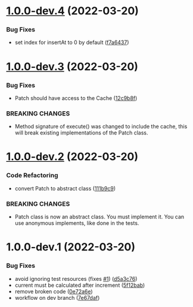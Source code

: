 # [1.0.0-dev.4](https://github.com/ReVancedTeam/revanced-patcher/compare/v1.0.0-dev.3...v1.0.0-dev.4) (2022-03-20)


### Bug Fixes

* set index for insertAt to 0 by default ([f7a6437](https://github.com/ReVancedTeam/revanced-patcher/commit/f7a6437c7903a08f272f9ec67def4816d1aa72bc))

# [1.0.0-dev.3](https://github.com/ReVancedTeam/revanced-patcher/compare/v1.0.0-dev.2...v1.0.0-dev.3) (2022-03-20)


### Bug Fixes

* Patch should have access to the Cache ([12c9b8f](https://github.com/ReVancedTeam/revanced-patcher/commit/12c9b8f5ba98ee9014193c4b47e24f0e0303d70d))


### BREAKING CHANGES

* Method signature of execute() was changed to include the cache, this will break existing implementations of the Patch class.

# [1.0.0-dev.2](https://github.com/ReVancedTeam/revanced-patcher/compare/v1.0.0-dev.1...v1.0.0-dev.2) (2022-03-20)


### Code Refactoring

* convert Patch to abstract class ([111b9c9](https://github.com/ReVancedTeam/revanced-patcher/commit/111b9c911fd149d11e0fa77683bae0a403c1bb4e))


### BREAKING CHANGES

* Patch class is now an abstract class. You must implement it. You can use anonymous implements, like done in the tests.

# 1.0.0-dev.1 (2022-03-20)


### Bug Fixes

* avoid ignoring test resources (fixes [#1](https://github.com/ReVancedTeam/revanced-patcher/issues/1)) ([d5a3c76](https://github.com/ReVancedTeam/revanced-patcher/commit/d5a3c76389ba902c22ddc8b7ba1a110b7ff852df))
* current must be calculated after increment ([5f12bab](https://github.com/ReVancedTeam/revanced-patcher/commit/5f12bab5df97fbe6e2e62c1bf2814a2e682ab4f3))
* remove broken code ([0e72a6e](https://github.com/ReVancedTeam/revanced-patcher/commit/0e72a6e85ff9a6035510680fc5e33ab0cd14144f))
* workflow on dev branch ([7e67daf](https://github.com/ReVancedTeam/revanced-patcher/commit/7e67daf8789c534bed0091a3975776eb95039acc))

